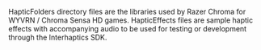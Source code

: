 HapticFolders directory files are the libraries used by Razer Chroma for WYVRN / Chroma Sensa HD games.
HapticEffects files are sample haptic effects with accompanying audio to be used for testing or development through the Interhaptics SDK.
